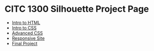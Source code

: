 # CITC 1300 Silhouette Project Page

<ul>
    <li><a href="Intro_to_html/index.html" target="_blank">Intro to HTML</a></li>
    <li><a href="Intro_to_CSS/index.html" target="_blank">Intro to CSS</a></li>
    <li><a href="Advanced_CSS/index.html" target="_blank">Advanced CSS</a></li>
    <li><a href="Responsive/index.html" target="_blank">Responsive Site</a></li>
    <li><a href="Final_Project/index.html" target="_blank">Final Project</a></li>
</ul>